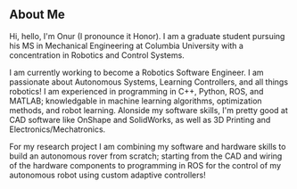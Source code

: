 ## About Me
Hi, hello, I'm Onur (I pronounce it Honor). I am a graduate student pursuing his MS in Mechanical Engineering at Columbia University with a concentration in Robotics and Control Systems. 

 I am currently working to become a Robotics Software Engineer. I am passionate about Autonomous Systems, Learning Controllers, and all things robotics! I am experienced in programming in C++, Python, ROS, and MATLAB; knowledgable in machine learning algorithms, optimization methods, and robot learning. Alonside my software skills, I'm pretty good at CAD software like OnShape and SolidWorks, as well as 3D Printing and Electronics/Mechatronics. 
  
For my research project I am combining my software and hardware skills to build an autonomous rover from scratch; starting from the CAD and wiring of the hardware components to programming in ROS for the control of my autonomous robot using custom adaptive controllers!

<!---
onurcalisir27/onurcalisir27 is a ✨ special ✨ repository because its `README.md` (this file) appears on your GitHub profile.
You can click the Preview link to take a look at your changes.
--->
